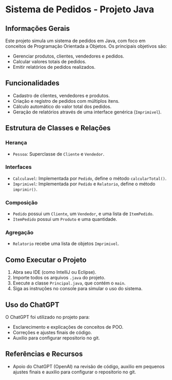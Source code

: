 # Sistema de Pedidos - Projeto Java

## Informações Gerais
Este projeto simula um sistema de pedidos em Java, com foco em conceitos de Programação Orientada a Objetos. Os principais objetivos são:
- Gerenciar produtos, clientes, vendedores e pedidos.
- Calcular valores totais de pedidos.
- Emitir relatórios de pedidos realizados.

## Funcionalidades
- Cadastro de clientes, vendedores e produtos.
- Criação e registro de pedidos com múltiplos itens.
- Cálculo automático do valor total dos pedidos.
- Geração de relatórios através de uma interface genérica (`Imprimivel`).

## Estrutura de Classes e Relações

### Herança
- `Pessoa`: Superclasse de `Cliente` e `Vendedor`.

### Interfaces
- `Calculavel`: Implementada por `Pedido`, define o método `calcularTotal()`.
- `Imprimivel`: Implementada por `Pedido` e `Relatorio`, define o método `imprimir()`.

### Composição
- `Pedido` possui um `Cliente`, um `Vendedor`, e uma lista de `ItemPedido`.
- `ItemPedido` possui um `Produto` e uma quantidade.

### Agregação
- `Relatorio` recebe uma lista de objetos `Imprimivel`.

## Como Executar o Projeto

1. Abra seu IDE (como IntelliJ ou Eclipse).
2. Importe todos os arquivos `.java` do projeto.
3. Execute a classe `Principal.java`, que contém o `main`.
4. Siga as instruções no console para simular o uso do sistema.

## Uso do ChatGPT
O ChatGPT foi utilizado no projeto para:
- Esclarecimento e explicações de conceitos de POO.
- Correções e ajustes finais de código.
- Auxilio para configurar repositorio no git.

## Referências e Recursos
- Apoio do ChatGPT (OpenAI) na revisão de código, auxilio em pequenos ajustes finais e auxilio para configurar
o repositorio no git.